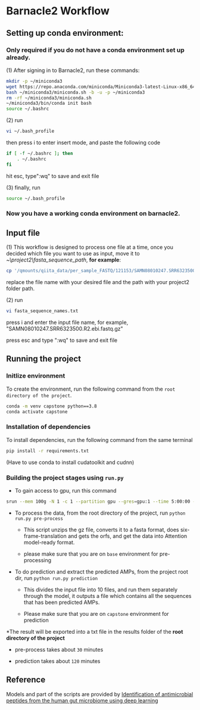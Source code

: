 
# Barnacle2 Workflow

## Setting up conda environment:
### Only required if you do not have a conda environment set up already.

(1) After signing in to Barnacle2, run these commands:
```bash
mkdir -p ~/miniconda3
wget https://repo.anaconda.com/miniconda/Miniconda3-latest-Linux-x86_64.sh -O ~/miniconda3/miniconda.sh
bash ~/miniconda3/miniconda.sh -b -u -p ~/miniconda3
rm -rf ~/miniconda3/miniconda.sh
~/miniconda3/bin/conda init bash
source ~/.bashrc
```

(2)
run
```bash
vi ~/.bash_profile
```
then press i to enter insert mode, and paste the following code
```bash
if [ -f ~/.bashrc ]; then
    . ~/.bashrc
fi
```
hit esc, type":wq" to save and exit file

(3) finally, run
```bash
source ~/.bash_profile
```
### Now you have a working conda environment on barnacle2.

## Input file

(1) This workflow is designed to process one file at a time, once you decided which file you want to use as input, move it to _~\project2\fasta_sequence_path_, __for example__:
```bash
cp '/qmounts/qiita_data/per_sample_FASTQ/121153/SAMN08010247.SRR6323500.R2.ebi.fastq.gz' /home/y7hao/project2/fasta_sequence_path/
```
replace the file name with your desired file and the path with your project2 folder path.

(2) run
```bash
vi fasta_sequence_names.txt
```
press i and enter the input file name, for example, "SAMN08010247.SRR6323500.R2.ebi.fastq.gz"

press esc and type ":wq" to save and exit file


## Running the project

### Initlize environment

To create the environment, run the following command from the `root directory of the project`.
```bash
conda -m venv capstone python==3.8
conda activate capstone
```

### Installation of dependencies
To install dependencies, run the following command from the same terminal
```bash
pip install -r requirements.txt
```
(Have to use conda to install cudatoolkit and cudnn)

### Building the project stages using `run.py`

* To gain access to gpu, run this command
```bash
srun --mem 100g -N 1 -c 1 --partition gpu --gres=gpu:1 --time 5:00:00 --pty bash -l
```

* To process the data, from the root directory of the project, run `python run.py pre-process`
  - This script unzips the gz file, converts it to a fasta format, does six-frame-translation and gets the orfs, and get the data into Attention model-ready format.

  - please make sure that you are on `base` environment for pre-processing
* To do prediction and extract the predicted AMPs, from the project root dir, run `python run.py prediction`
  - This divides the input file into 10 files, and run them separately through the model, it outputs a file which contains all the sequences that has been predicted AMPs.
  
  - Please make sure that you are on `capstone` environment for prediction

*The result will be exported into a txt file in the results folder of the __root directory of the project__

* pre-process takes about `30` minutes

* prediction takes about `120` minutes

## Reference

Models and part of the scripts are provided by [Identification of antimicrobial peptides from the human gut microbiome using deep learning](https://www.nature.com/articles/s41587-022-01226-0)
